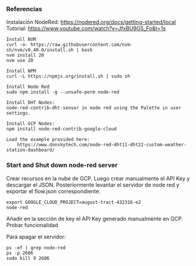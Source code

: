 ### Referencias
Instalación NodeRed: https://nodered.org/docs/getting-started/local
Tutorial:     https://www.youtube.com/watch?v=JfxBU9G5_Fo&t=1s

```
Install NVM
curl -o- https://raw.githubusercontent.com/nvm-sh/nvm/v0.40.0/install.sh | bash
nvm install 20
nvm use 20

Install NPM
curl -L https://npmjs.org/install.sh | sudo sh

Install Node Red
sudo npm install -g --unsafe-perm node-red

Install DHT Nodes:
node-red-contrib-dht-sensor in node red using the Palette in user settings.

Install GCP Nodes:
npm install node-red-contrib-google-cloud

Load the example provided here: 
    https://www.donskytech.com/node-red-dht11-dht22-custom-weather-station-dashboard/ 
```

### Start and Shut down node-red server

Crear recursos en la nube de GCP.
Luego crear manualmente el API Key y descargar el JSON.
Posteriormente levantar el servidor de node red y exportar el flow.json correspondiente.
```
export GOOGLE_CLOUD_PROJECT=august-tract-432316-e2
node-red
```
Añadir en la sección de key el API Key generado manualmente en GCP.
Probar funcionalidad

Para apagar el servidor:
```
ps -ef | grep node-red
ps -p 2606
sudo kill 9 2606
```
